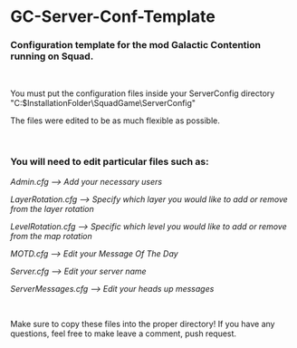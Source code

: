 # GC-Server-Conf-Template

### Configuration template for the mod Galactic Contention running on Squad.

<br>

You must put the configuration files inside your ServerConfig directory "C:\$InstallationFolder\SquadGame\ServerConfig"

The files were edited to be as much flexible as possible.

<br>


### You will need to edit particular files such as:

*Admin.cfg --> Add your necessary users*

*LayerRotation.cfg --> Specify which layer you would like to add or remove from the layer rotation*

*LevelRotation.cfg --> Specific which level you would like to add or remove from the map rotation*

*MOTD.cfg --> Edit your Message Of The Day*

*Server.cfg --> Edit your server name*

*ServerMessages.cfg --> Edit your heads up messages*

<br>


Make sure to copy these files into the proper directory! If you have any questions, feel free to make leave a comment, push request.
